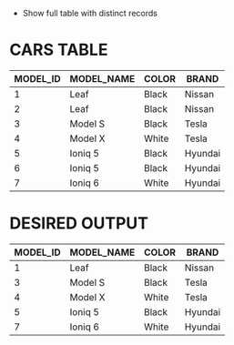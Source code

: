 - Show full table with distinct records

# CARS TABLE
|MODEL_ID|MODEL_NAME|COLOR|BRAND  |
|--------|----------|-----|-------|
|1       |Leaf      |Black|Nissan |
|2       |Leaf      |Black|Nissan |
|3       |Model S   |Black|Tesla  |
|4       |Model X   |White|Tesla  |
|5       |Ioniq 5   |Black|Hyundai|
|6       |Ioniq 5   |Black|Hyundai|
|7       |Ioniq 6   |White|Hyundai|

# DESIRED OUTPUT
|MODEL_ID|MODEL_NAME|COLOR|BRAND  |
|--------|----------|-----|-------|
|1       |Leaf      |Black|Nissan |
|3       |Model S   |Black|Tesla  |
|4       |Model X   |White|Tesla  |
|5       |Ioniq 5   |Black|Hyundai|
|7       |Ioniq 6   |White|Hyundai|